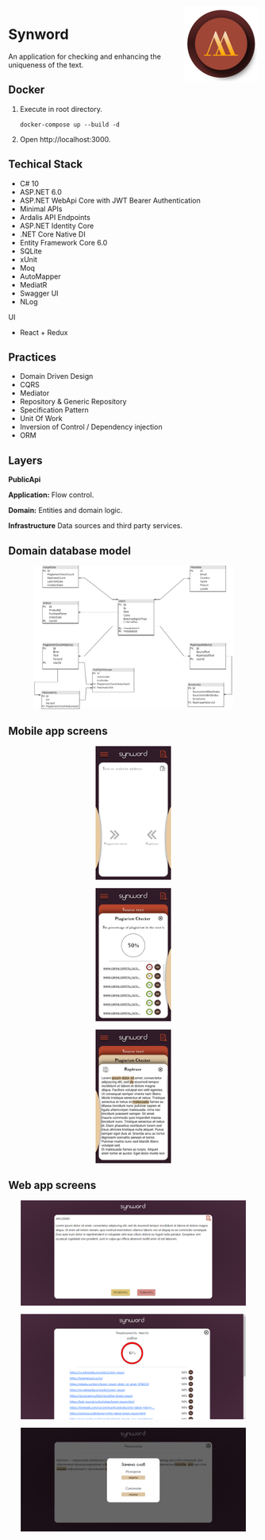 <img src="icon.png" align="right" />

# Synword

An application for checking and enhancing the uniqueness of the text.

## Docker
1. Execute in root directory.

    ```
    docker-compose up --build -d 
    ```
2. Open http://localhost:3000.

## Techical Stack

- C# 10
- ASP.NET 6.0
 - ASP.NET WebApi Core with JWT Bearer 
 Authentication
- Minimal APIs
- Ardalis API Endpoints
- ASP.NET Identity Core
- .NET Core Native DI
- Entity Framework Core 6.0
- SQLite
- xUnit
- Moq
- AutoMapper
- MediatR
- Swagger UI
- NLog

UI
- React + Redux

## Practices

- Domain Driven Design
- CQRS
- Mediator
- Repository & Generic Repository
- Specification Pattern
- Unit Of Work
- Inversion of Control / Dependency injection
- ORM

## Layers

**PublicApi**

**Application:** Flow control.

**Domain:** Entities and domain logic.

**Infrastructure** Data sources and third party services.

## Domain database model

<p align="center">
    <img src="docs/db_model.png" alt="drawing" width="80%"/>
</p>

## Mobile app screens

<p align="center">
    <img src="docs/Images/Main screen.png" alt="drawing" width="30%"/>
</p>

<p align="center">
    <img src="docs/Images/Plagiarism check layer.png" alt="drawing" width="30%"/>
</p>

<p align="center">
    <img src="docs/Images/Rephrase layer.png" alt="drawing" width="30%"/>
</p>

## Web app screens

<p align="center">
    <img src="docs/Images/web_main.png" alt="drawing" width="90%"/>
</p>

<p align="center">
    <img src="docs/Images/web_plagiarism_check.png" alt="drawing" width="90%"/>
</p>

<p align="center">
    <img src="docs/Images/web_rephrase.png" alt="drawing" width="90%"/>
</p>